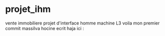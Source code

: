 # projet_ihm
vente immobiliere projet d'interface homme machine 
L3
voila mon premier commit massilva
hocine ecrit haja ici : 
